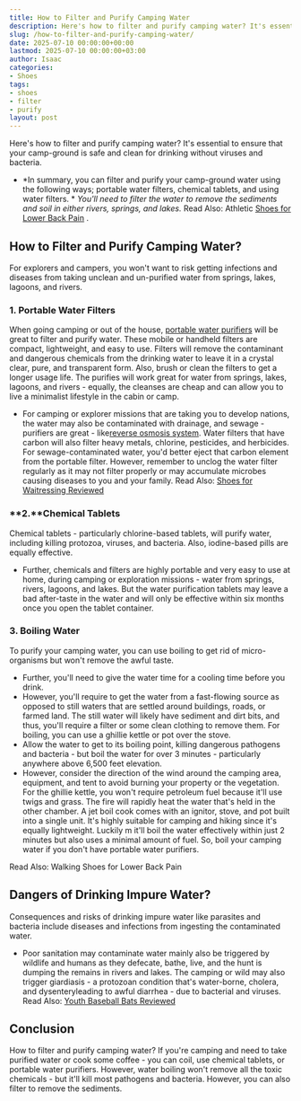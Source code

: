 ```yaml
---
title: How to Filter and Purify Camping Water
description: Here's how to filter and purify camping water? It's essential to ensure that your camp-ground is safe and clean for drinking without viruses and bacteria. -...
slug: /how-to-filter-and-purify-camping-water/
date: 2025-07-10 00:00:00+00:00
lastmod: 2025-07-10 00:00:00+03:00
author: Isaac
categories:
- Shoes
tags:
- shoes
- filter
- purify
layout: post
---
```

Here's how to filter and purify camping water? It's essential to ensure that your camp-ground is safe and clean for drinking without viruses and bacteria.
- *In summary, you can filter and purify your camp-ground water using the following ways; portable water filters, chemical tablets, and using water filters. *
*You'll need to filter the water to remove the sediments and soil in either rivers, springs, and lakes.*
Read Also:
Athletic [Shoes for Lower Back Pain](https://pestpolicy.com/best-athletic-shoes-for-lower-back-pain/)
.
## How to Filter and Purify Camping Water?

For explorers and campers, you won't want to risk getting infections and diseases from taking unclean and un-purified water from springs, lakes, lagoons, and rivers.
### **1. Portable Water Filters**
When going camping or out of the house,
[portable water purifiers](https://upurifywater.com/best-portable-water-purifier/)
will be great to filter and purify water. These mobile or handheld filters are compact, lightweight, and easy to use.
Filters will remove the contaminant and dangerous chemicals from the drinking water to leave it in a crystal clear, pure, and transparent form. Also, brush or clean the filters to get a longer usage life.
The purifies will work great for water from springs, lakes, lagoons, and rivers - equally, the cleanses are cheap and can allow you to live a minimalist lifestyle in the cabin or camp.
- For camping or explorer missions that are taking you to develop nations, the water may also be contaminated with drainage, and sewage - purifiers are great - like[reverse osmosis system](https://pestpolicy.com/best-reverse-osmosis-systems/).
Water filters that have carbon will also filter heavy metals, chlorine, pesticides, and herbicides. For sewage-contaminated water, you'd better eject that carbon element from the portable filter.
However, remember to unclog the water filter regularly as it may not filter properly or may accumulate microbes causing diseases to you and your family.
Read Also:
[Shoes for Waitressing Reviewed](https://pestpolicy.com/best-shoes-for-waitressing/)
### **2.****Chemical Tablets**
Chemical tablets - particularly chlorine-based tablets, will purify water, including killing protozoa, viruses, and bacteria. Also, iodine-based pills are equally effective.
- Further, chemicals and filters are highly portable and very easy to use at home, during camping or exploration missions - water from springs, rivers, lagoons, and lakes.
But the water purification tablets may leave a bad after-taste in the water and will only be effective within six months once you open the tablet container.
### **3. Boiling Water**
To purify your camping water, you can use boiling to get rid of micro-organisms but won't remove the awful taste.
- Further, you'll need to give the water time for a cooling time before you drink.
- However, you'll require to get the water from a fast-flowing source as opposed to still waters that are settled around buildings, roads, or farmed land.
The still water will likely have sediment and dirt bits, and thus, you'll require a filter or some clean clothing to remove them. For boiling, you can use a ghillie kettle or pot over the stove.
- Allow the water to get to its boiling point, killing dangerous pathogens and bacteria - but boil the water for over 3 minutes - particularly anywhere above 6,500 feet elevation.
- However, consider the direction of the wind around the camping area, equipment, and tent to avoid burning your property or the vegetation.
For the ghillie kettle, you won't require petroleum fuel because it'll use twigs and grass. The fire will rapidly heat the water that's held in the other chamber.
A jet boil cook comes with an ignitor, stove, and pot built into a single unit. It's highly suitable for camping and hiking since it's equally lightweight.
Luckily m it'll boil the water effectively within just 2 minutes but also uses a minimal amount of fuel. So, boil your camping water if you don't have portable water purifiers.

Read Also:
Walking Shoes for Lower Back Pain
## Dangers of Drinking Impure Water?
Consequences and risks of drinking impure water like parasites and bacteria include diseases and infections from ingesting the contaminated water.
- Poor sanitation may contaminate water mainly also be triggered by wildlife and humans as they defecate, bathe, live, and the hunt is dumping the remains in rivers and lakes.
The camping or wild may also trigger giardiasis - a protozoan condition that's water-borne, cholera, and dysenteryleading to awful diarrhea - due to bacterial and viruses.
Read Also:
[Youth Baseball Bats Reviewed](https://pestpolicy.com/best-youth-baseball-bats/)
## Conclusion
How to filter and purify camping water? If you're camping and need to take purified water or cook some coffee - you can coil, use chemical tablets, or portable water purifiers.
However, water boiling won't remove all the toxic chemicals - but it'll kill most pathogens and bacteria. However, you can also filter to remove the sediments.
